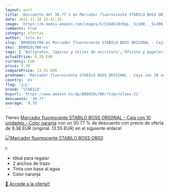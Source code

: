 ```yaml
---
layout: post
title: 'Descuento del 30.77 % en Marcador fluorescente STABILO BOSS ORIGI'
date: 2021-11-10 15:41:34
image: 'https://m.media-amazon.com/images/I/51OASJ8n9qL._SL500_._SL400_.jpg'
comments: true
category: ofertas
author: 'tole.es'
slug: 'B000I6LYB0-es Marcador fluorescente STABILO BOSS ORIGINAL - Caja con 10...'
sku: 'B000I6LYB0-es'
tags: [ 'Bolígrafos, lápices y útiles de escritura','Oficina y papelería','Rotuladores permanentes','Rotuladores y subrayadores','stabilo', ]
actualPrice: 9.38 EUR
currency: EUR
price: 9.38
comparePrice: 13.55 EUR
prodname: 'Marcador fluorescente STABILO BOSS ORIGINAL - Caja con 10 unidades - Color naranja'
country: 'es'
flag: '🇪🇸'
brand: 'STABILO'
buyurl: 'https://www.amazon.es/dp/B000I6LYB0/?tag=tolees-21'
descuento: '30.77'
average: '9.78'
---
```


Tienes [Marcador fluorescente STABILO BOSS ORIGINAL - Caja con 10 unidades - Color naranja](https://www.amazon.es/dp/B000I6LYB0/?tag=tolees-21) con un 30.77 % de descuento con precio de oferta de 9.38 EUR (original: 13.55 EUR) en el siguiente enlace!

[![Marcador fluorescente STABILO BOSS ORIGI](https://m.media-amazon.com/images/I/51OASJ8n9qL._SL500_._SL400_.jpg)](https://www.amazon.es/dp/B000I6LYB0/?tag=tolees-21)

ℹ️:

- Ideal para regalar
- 2 anchos de trazo
- Tinta con base al agua
- Color naranja

[🛒 Accede a la oferta!!](https://www.amazon.es/dp/B000I6LYB0/?tag=tolees-21)
